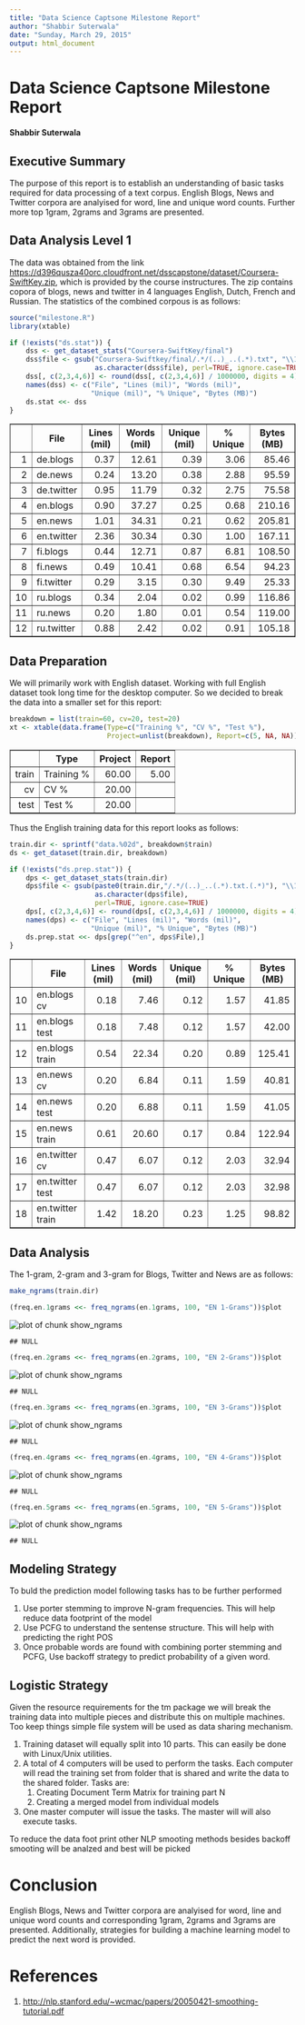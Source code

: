 ```yaml
---
title: "Data Science Captsone Milestone Report"
author: "Shabbir Suterwala"
date: "Sunday, March 29, 2015"
output: html_document
---
```


# Data Science Captsone Milestone Report
**Shabbir Suterwala**

## Executive Summary
The purpose of this report is to establish an understanding of basic tasks required for data processing of a text corpus. English Blogs, News and Twitter corpora are analyised for word, line and unique word counts. Further more top 1gram, 2grams and 3grams are presented. 

## Data Analysis Level 1
The data was obtained from the link https://d396qusza40orc.cloudfront.net/dsscapstone/dataset/Coursera-SwiftKey.zip, which is provided by the course instructures. The zip contains copora of blogs, news and twitter in 4 languages English, Dutch, French and Russian. The statistics of the combined corpous is as follows: 


```r
source("milestone.R")
library(xtable)
```


```r
if (!exists("ds.stat")) {
    dss <- get_dataset_stats("Coursera-SwiftKey/final")
    dss$file <- gsub("Coursera-Swiftkey/final/.*/(..)_..(.*).txt", "\\1\\2",
                     as.character(dss$file), perl=TRUE, ignore.case=TRUE)
    dss[, c(2,3,4,6)] <- round(dss[, c(2,3,4,6)] / 1000000, digits = 4)
    names(dss) <- c("File", "Lines (mil)", "Words (mil)",
                    "Unique (mil)", "% Unique", "Bytes (MB)") 
    ds.stat <<- dss
} 
```
<!-- html table generated in R 3.1.3 by xtable 1.7-4 package -->
<!-- Tue Apr 07 17:38:31 2015 -->
<table border=1>
<tr> <th>  </th> <th> File </th> <th> Lines (mil) </th> <th> Words (mil) </th> <th> Unique (mil) </th> <th> % Unique </th> <th> Bytes (MB) </th>  </tr>
  <tr> <td align="right"> 1 </td> <td> de.blogs </td> <td align="right"> 0.37 </td> <td align="right"> 12.61 </td> <td align="right"> 0.39 </td> <td align="right"> 3.06 </td> <td align="right"> 85.46 </td> </tr>
  <tr> <td align="right"> 2 </td> <td> de.news </td> <td align="right"> 0.24 </td> <td align="right"> 13.20 </td> <td align="right"> 0.38 </td> <td align="right"> 2.88 </td> <td align="right"> 95.59 </td> </tr>
  <tr> <td align="right"> 3 </td> <td> de.twitter </td> <td align="right"> 0.95 </td> <td align="right"> 11.79 </td> <td align="right"> 0.32 </td> <td align="right"> 2.75 </td> <td align="right"> 75.58 </td> </tr>
  <tr> <td align="right"> 4 </td> <td> en.blogs </td> <td align="right"> 0.90 </td> <td align="right"> 37.27 </td> <td align="right"> 0.25 </td> <td align="right"> 0.68 </td> <td align="right"> 210.16 </td> </tr>
  <tr> <td align="right"> 5 </td> <td> en.news </td> <td align="right"> 1.01 </td> <td align="right"> 34.31 </td> <td align="right"> 0.21 </td> <td align="right"> 0.62 </td> <td align="right"> 205.81 </td> </tr>
  <tr> <td align="right"> 6 </td> <td> en.twitter </td> <td align="right"> 2.36 </td> <td align="right"> 30.34 </td> <td align="right"> 0.30 </td> <td align="right"> 1.00 </td> <td align="right"> 167.11 </td> </tr>
  <tr> <td align="right"> 7 </td> <td> fi.blogs </td> <td align="right"> 0.44 </td> <td align="right"> 12.71 </td> <td align="right"> 0.87 </td> <td align="right"> 6.81 </td> <td align="right"> 108.50 </td> </tr>
  <tr> <td align="right"> 8 </td> <td> fi.news </td> <td align="right"> 0.49 </td> <td align="right"> 10.41 </td> <td align="right"> 0.68 </td> <td align="right"> 6.54 </td> <td align="right"> 94.23 </td> </tr>
  <tr> <td align="right"> 9 </td> <td> fi.twitter </td> <td align="right"> 0.29 </td> <td align="right"> 3.15 </td> <td align="right"> 0.30 </td> <td align="right"> 9.49 </td> <td align="right"> 25.33 </td> </tr>
  <tr> <td align="right"> 10 </td> <td> ru.blogs </td> <td align="right"> 0.34 </td> <td align="right"> 2.04 </td> <td align="right"> 0.02 </td> <td align="right"> 0.99 </td> <td align="right"> 116.86 </td> </tr>
  <tr> <td align="right"> 11 </td> <td> ru.news </td> <td align="right"> 0.20 </td> <td align="right"> 1.80 </td> <td align="right"> 0.01 </td> <td align="right"> 0.54 </td> <td align="right"> 119.00 </td> </tr>
  <tr> <td align="right"> 12 </td> <td> ru.twitter </td> <td align="right"> 0.88 </td> <td align="right"> 2.42 </td> <td align="right"> 0.02 </td> <td align="right"> 0.91 </td> <td align="right"> 105.18 </td> </tr>
   </table>

## Data Preparation

We will primarily work with English dataset. Working with full English dataset took long time for the desktop computer. So we decided to break the data into a smaller set for this report: 


```r
breakdown = list(train=60, cv=20, test=20)
xt <- xtable(data.frame(Type=c("Training %", "CV %", "Test %"),
                        Project=unlist(breakdown), Report=c(5, NA, NA)))
```
<!-- html table generated in R 3.1.3 by xtable 1.7-4 package -->
<!-- Tue Apr 07 17:38:31 2015 -->
<table border=1>
<tr> <th>  </th> <th> Type </th> <th> Project </th> <th> Report </th>  </tr>
  <tr> <td align="right"> train </td> <td> Training % </td> <td align="right"> 60.00 </td> <td align="right"> 5.00 </td> </tr>
  <tr> <td align="right"> cv </td> <td> CV % </td> <td align="right"> 20.00 </td> <td align="right">  </td> </tr>
  <tr> <td align="right"> test </td> <td> Test % </td> <td align="right"> 20.00 </td> <td align="right">  </td> </tr>
   </table>

Thus the English training data for this report looks as follows:

```r
train.dir <- sprintf("data.%02d", breakdown$train)
ds <- get_dataset(train.dir, breakdown)

if (!exists("ds.prep.stat")) {
    dps <- get_dataset_stats(train.dir)
    dps$file <- gsub(paste0(train.dir,"/.*/(..)_..(.*).txt.(.*)"), "\\1\\2 \\3",
                     as.character(dps$file),
                     perl=TRUE, ignore.case=TRUE)
    dps[, c(2,3,4,6)] <- round(dps[, c(2,3,4,6)] / 1000000, digits = 4)
    names(dps) <- c("File", "Lines (mil)", "Words (mil)",
                    "Unique (mil)", "% Unique", "Bytes (MB)")    
    ds.prep.stat <<- dps[grep("^en", dps$File),]
}
```
<!-- html table generated in R 3.1.3 by xtable 1.7-4 package -->
<!-- Tue Apr 07 17:38:31 2015 -->
<table border=1>
<tr> <th>  </th> <th> File </th> <th> Lines (mil) </th> <th> Words (mil) </th> <th> Unique (mil) </th> <th> % Unique </th> <th> Bytes (MB) </th>  </tr>
  <tr> <td align="right"> 10 </td> <td> en.blogs cv </td> <td align="right"> 0.18 </td> <td align="right"> 7.46 </td> <td align="right"> 0.12 </td> <td align="right"> 1.57 </td> <td align="right"> 41.85 </td> </tr>
  <tr> <td align="right"> 11 </td> <td> en.blogs test </td> <td align="right"> 0.18 </td> <td align="right"> 7.48 </td> <td align="right"> 0.12 </td> <td align="right"> 1.57 </td> <td align="right"> 42.00 </td> </tr>
  <tr> <td align="right"> 12 </td> <td> en.blogs train </td> <td align="right"> 0.54 </td> <td align="right"> 22.34 </td> <td align="right"> 0.20 </td> <td align="right"> 0.89 </td> <td align="right"> 125.41 </td> </tr>
  <tr> <td align="right"> 13 </td> <td> en.news cv </td> <td align="right"> 0.20 </td> <td align="right"> 6.84 </td> <td align="right"> 0.11 </td> <td align="right"> 1.59 </td> <td align="right"> 40.81 </td> </tr>
  <tr> <td align="right"> 14 </td> <td> en.news test </td> <td align="right"> 0.20 </td> <td align="right"> 6.88 </td> <td align="right"> 0.11 </td> <td align="right"> 1.59 </td> <td align="right"> 41.05 </td> </tr>
  <tr> <td align="right"> 15 </td> <td> en.news train </td> <td align="right"> 0.61 </td> <td align="right"> 20.60 </td> <td align="right"> 0.17 </td> <td align="right"> 0.84 </td> <td align="right"> 122.94 </td> </tr>
  <tr> <td align="right"> 16 </td> <td> en.twitter cv </td> <td align="right"> 0.47 </td> <td align="right"> 6.07 </td> <td align="right"> 0.12 </td> <td align="right"> 2.03 </td> <td align="right"> 32.94 </td> </tr>
  <tr> <td align="right"> 17 </td> <td> en.twitter test </td> <td align="right"> 0.47 </td> <td align="right"> 6.07 </td> <td align="right"> 0.12 </td> <td align="right"> 2.03 </td> <td align="right"> 32.98 </td> </tr>
  <tr> <td align="right"> 18 </td> <td> en.twitter train </td> <td align="right"> 1.42 </td> <td align="right"> 18.20 </td> <td align="right"> 0.23 </td> <td align="right"> 1.25 </td> <td align="right"> 98.82 </td> </tr>
   </table>

## Data Analysis

The 1-gram, 2-gram and 3-gram for Blogs, Twitter and News are as follows:

```r
make_ngrams(train.dir)
```

```r
(freq.en.1grams <<- freq_ngrams(en.1grams, 100, "EN 1-Grams"))$plot
```

![plot of chunk show_ngrams](figure/show_ngrams-1.png) 

```
## NULL
```

```r
(freq.en.2grams <<- freq_ngrams(en.2grams, 100, "EN 2-Grams"))$plot
```

![plot of chunk show_ngrams](figure/show_ngrams-2.png) 

```
## NULL
```

```r
(freq.en.3grams <<- freq_ngrams(en.3grams, 100, "EN 3-Grams"))$plot
```

![plot of chunk show_ngrams](figure/show_ngrams-3.png) 

```
## NULL
```

```r
(freq.en.4grams <<- freq_ngrams(en.4grams, 100, "EN 4-Grams"))$plot
```

![plot of chunk show_ngrams](figure/show_ngrams-4.png) 

```
## NULL
```

```r
(freq.en.5grams <<- freq_ngrams(en.5grams, 100, "EN 5-Grams"))$plot
```

![plot of chunk show_ngrams](figure/show_ngrams-5.png) 

```
## NULL
```


## Modeling Strategy

To buld the prediction model following tasks has to be further performed

   1. Use porter stemming to improve N-gram frequencies. This will help reduce data footprint of the model
   2. Use PCFG to understand the sentense structure. This will help with predicting the right POS
   3. Once probable words are found with combining porter stemming and PCFG, Use backoff strategy to predict probability of a given word.
   
## Logistic Strategy

Given the resource requirements for the tm package we will break the training data into multiple pieces and distribute this on multiple machines. Too keep things simple file system will be used as data sharing mechanism. 

   1. Training dataset will equally split into 10 parts. This can easily be done with Linux/Unix utilities.
   2. A total of 4 computers will be used to perform the tasks. Each computer will read the training set from folder that is shared and write the data to the shared folder. Tasks are:
      1. Creating Document Term Matrix for training part N
      2. Creating a merged model from individual models
   3. One master computer will issue the tasks. The master will will also execute tasks.

To reduce the data foot print other NLP smooting methods besides backoff smooting will be analzed and best will be picked
   
# Conclusion
English Blogs, News and Twitter corpora are analyised for word, line and unique word counts and corresponding 1gram, 2grams and 3grams are presented. Additionally, strategies for building a machine learning model to predict the next word is provided.

# References
1. http://nlp.stanford.edu/~wcmac/papers/20050421-smoothing-tutorial.pdf
